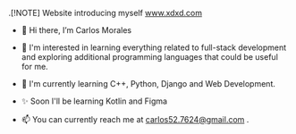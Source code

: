 .[!NOTE] Website introducing myself
 www.xdxd.com


- 👋 Hi there, I’m Carlos Morales
  
- 🦅 I'm interested in learning everything related to full-stack development and exploring additional programming languages that could be useful for me.
  
- 🌱 I'm currently learning C++, Python, Django and Web Development.

- ✨ Soon I'll be learning Kotlin and Figma
  
- 📫 You can currently reach me at carlos52.7624@gmail.com .

